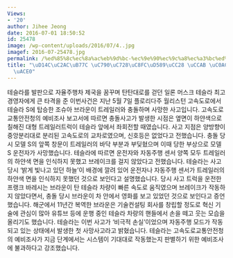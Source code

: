 ```yaml
---
Views:
- '20'
author: Jihee Jeong
date: 2016-07-01 18:50:52
id: 25478
image: /wp-content/uploads/2016/07/4..jpg
imagef: 2016-07-25478.jpg
permalink: /%ed%85%8c%ec%8a%ac%eb%9d%bc-%ec%9e%90%ec%9c%a8%ec%a3%bc%ed%96%89%ec%b0%a8-%ec%b2%ab-%ec%82%ac%eb%a7%9d%ec%82%ac%ea%b3%a0/
title: "\uD14C\uC2AC\uB77C \uC790\uC728\uC8FC\uD589\uCC28 \uCCAB \uC0AC\uB9DD\uC0AC\
  \uACE0"
---
```


테슬라를 발판으로 자율주행차 제국을 꿈꾸며 탄탄대로를 걷던 일론 머스크 테슬라 최고경영자에게 큰 타격을 준 이번사건은 지난 5월 7일 플로리다주 월리스턴 고속도로에서 테슬라 S에 탑승한 조슈아 브라운이 트레일러와 충돌하며 사망한 사고입니다. 고속도로교통안전청의 예비조사 보고서에 따르면 충돌사고가 발생한 시점은 옆면이 하얀색으로 칠해진 대형 트레일러트럭이 테슬라 앞에서 좌회전할 때였습니다. 사고 지점은 양방향이 중앙분리대로 분리된 고속도로의 교차로였으며, 신호등은 없었다고 전했습니다. 충돌 당시 모델 S의 앞쪽 창문이 트레일러의 바닥 부분과 부딪혔으며 이때 당한 부상으로 모델 S 운전자가 사망했습니다. 테슬라에 따르면 운전자와 자동주행 센서 양쪽 모두 트레일러의 하얀색 면을 인식하지 못했고 브레이크를 걸지 않았다고 전했습니다. 테슬라는 사고 당시 &#8216;밝게 빛나고 있던 하늘&#8217;이 배경에 깔려 있어 운전자나 자동주행 센서가 트레일러의 하얀색 면을 인식하지 못했던 것으로 보인다고 설명했습니다. 당시 사고 트럭을 운전한 프랭크 바레시는 브라운이 탄 테슬라 차량이 빠른 속도로 움직였으며 브레이크가 작동하지 않았다면서, 충돌 당시 브라운이 차 안에서 영화를 보고 있었던 것으로 보인다고 증언했습니다. 해군에서 11년간 복역한 브라운은 기술컨설팅 회사를 창립할 정도로 혁신 기술에 관심이 많아 유튜브 등에 운행 중인 테슬라 차량의 핸들에서 손을 떼고 웃는 모습을 올리기도 했습니다. 테슬라는 이번 사고가 &#8216;비극적 손실&#8217;이었으며 자동주행 모드가 작동되고 있는 상태에서 발생한 첫 사망사고라고 밝혔습니다. 테슬라는 고속도로교통안전청의 예비조사가 지금 단계에서는 시스템이 기대대로 작동했는지 판별하기 위한 예비조사에 불과하다고 강조했습니다.